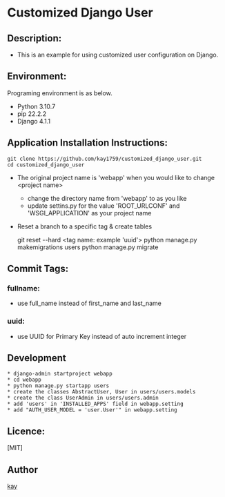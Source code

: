 # Customized Django User

## Description:
* This is an example for using customized user configuration on Django.


## Environment:
Programing environment is as below.

* Python 3.10.7
* pip 22.2.2
* Django 4.1.1


## Application Installation Instructions:

    git clone https://github.com/kay1759/customized_django_user.git
    cd customized_django_user

* The original project name is 'webapp'
when you would like to change &lt;project name&gt;

    * change the directory name from 'webapp' to as you like
    * update settins.py for the value 'ROOT_URLCONF' and 'WSGI_APPLICATION' as your project name 

* Reset a branch to a specific tag & create tables


    git reset --hard &lt;tag name: example 'uuid'&gt;
    python manage.py makemigrations users
    python manage.py migrate


## Commit Tags:
### fullname:
* use full_name instead of first_name and last_name

### uuid:
* use UUID for Primary Key instead of auto increment integer


## Development
    * django-admin startproject webapp
    * cd webapp
    * python manage.py startapp users
    * create the classes AbstractUser, User in users/users.models
    * create the class UserAdmin in users/users.admin
    * add 'users' in 'INSTALLED_APPS' field in webapp.setting
    * add "AUTH_USER_MODEL = 'user.User'" in webapp.setting

## Licence:

[MIT]

## Author

[kay](https://github.com/kay1759)
